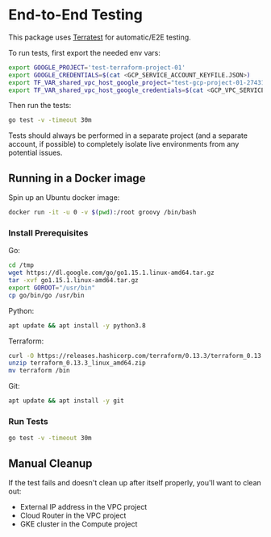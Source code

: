 # End-to-End Testing

This package uses [Terratest](https://terratest.gruntwork.io) for automatic/E2E 
testing.

To run tests, first export the needed env vars:

```bash
export GOOGLE_PROJECT='test-terraform-project-01'
export GOOGLE_CREDENTIALS=$(cat <GCP_SERVICE_ACCOUNT_KEYFILE.JSON>)
export TF_VAR_shared_vpc_host_google_project="test-gcp-project-01-274314"
export TF_VAR_shared_vpc_host_google_credentials=$(cat <GCP_VPC_SERVICE_ACCOUNT_KEYFILE.JSON>)
```

Then run the tests:

```bash
go test -v -timeout 30m
```

Tests should always be performed in a separate project (and a separate account, 
if possible) to completely isolate live environments from any potential issues.

## Running in a Docker image

Spin up an Ubuntu docker image:

```bash
docker run -it -u 0 -v $(pwd):/root groovy /bin/bash
```

### Install Prerequisites

Go:

```bash
cd /tmp
wget https://dl.google.com/go/go1.15.1.linux-amd64.tar.gz
tar -xvf go1.15.1.linux-amd64.tar.gz
export GOROOT="/usr/bin"
cp go/bin/go /usr/bin
```

Python:

```bash
apt update && apt install -y python3.8
```

Terraform:

```bash
curl -O https://releases.hashicorp.com/terraform/0.13.3/terraform_0.13.3_linux_amd64.zip
unzip terraform_0.13.3_linux_amd64.zip
mv terraform /bin
```

Git:

```bash
apt update && apt install -y git
```

### Run Tests

```bash
go test -v -timeout 30m
```

## Manual Cleanup

If the test fails and doesn't clean up after itself properly, you'll want to clean out:

* External IP address in the VPC project
* Cloud Router in the VPC project
* GKE cluster in the Compute project
